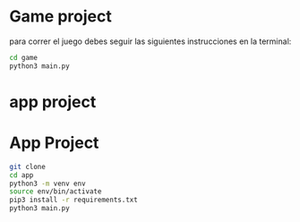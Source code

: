 # Game project

para correr el juego debes seguir las  siguientes instrucciones en la terminal:
``` sh
cd game
python3 main.py 
```
# app project
# App Project
```sh
git clone
cd app
python3 -m venv env
source env/bin/activate
pip3 install -r requirements.txt
python3 main.py
